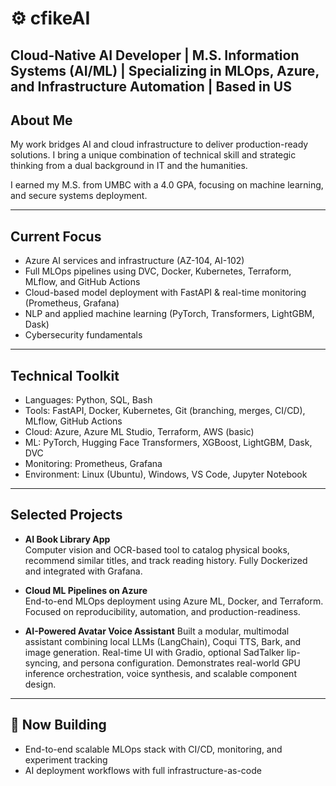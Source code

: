 # ⚙️ cfikeAI

Cloud-Native AI Developer | M.S. Information Systems (AI/ML) | Specializing in MLOps, Azure, and Infrastructure Automation | Based in US
---

## About Me

My work bridges AI and cloud infrastructure to deliver production-ready solutions. I bring a unique combination of technical skill and strategic thinking from a dual background in IT and the humanities.

I earned my M.S. from UMBC with a 4.0 GPA, focusing on machine learning, and secure systems deployment.

---

## Current Focus
- Azure AI services and infrastructure (AZ-104, AI-102)
- Full MLOps pipelines using DVC, Docker, Kubernetes, Terraform, MLflow, and GitHub Actions
- Cloud-based model deployment with FastAPI & real-time monitoring (Prometheus, Grafana)
- NLP and applied machine learning (PyTorch, Transformers, LightGBM, Dask)
- Cybersecurity fundamentals

---

## Technical Toolkit
- Languages: Python, SQL, Bash
- Tools: FastAPI, Docker, Kubernetes, Git (branching, merges, CI/CD), MLflow, GitHub Actions
- Cloud: Azure, Azure ML Studio, Terraform, AWS (basic)
- ML: PyTorch, Hugging Face Transformers, XGBoost, LightGBM, Dask, DVC
- Monitoring: Prometheus, Grafana
- Environment: Linux (Ubuntu), Windows, VS Code, Jupyter Notebook

---

## Selected Projects

- **AI Book Library App**  
  Computer vision and OCR-based tool to catalog physical books, recommend similar titles, and track reading history. Fully Dockerized and integrated with Grafana.

- **Cloud ML Pipelines on Azure**  
  End-to-end MLOps deployment using Azure ML, Docker, and Terraform. Focused on reproducibility, automation, and production-readiness.

- **AI-Powered Avatar Voice Assistant**
  Built a modular, multimodal assistant combining local LLMs (LangChain), Coqui TTS, Bark, and image generation. Real-time UI with Gradio, optional SadTalker lip-syncing, and persona configuration. Demonstrates real-world GPU inference orchestration, voice synthesis, and scalable component design.

---

## 🔭 Now Building

- End-to-end scalable MLOps stack with CI/CD, monitoring, and experiment tracking  
- AI deployment workflows with full infrastructure-as-code  
